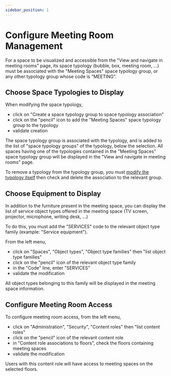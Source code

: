 ```yaml
---
sidebar_position: 1
---
```


# Configure Meeting Room Management

For a space to be visualized and accessible from the "View and navigate in meeting rooms" page, its space typology (bubble, box, meeting room, ...) must be associated with the "Meeting Spaces" space typology group, or any other typology group whose code is "MEETING".


## Choose Space Typologies to Display

When modifying the space typology,

-   click on "Create a space typology group to space typology association"
-   click on the "pencil" icon to add the "Meeting Spaces" space typology group to the typology
-   validate creation

The space typology group is associated with the typology, and is added to the list of "space typology groups" of the typology, below the selection.
All spaces having one of the typologies contained in the "Meeting Spaces" space typology group will be displayed in the "View and navigate in meeting rooms" page.

To remove a typology from the typology group, you must [modify the typology itself](/en/docs/tutorials/surfaces/room/roomtype.md#modify-a-space-typology) then check and delete the association to the relevant group.

## Choose Equipment to Display

In addition to the furniture present in the meeting space, you can display the list of service object types offered in the meeting space (TV screen, projector, microphone, writing desk, ...)

To do this, you must add the "SERVICES" code to the relevant object type family (example: "Service equipment").

From the left menu,

-   click on "Spaces", "Object types", "Object type families" then "list object type families"
-   click on the "pencil" icon of the relevant object type family
-   in the "Code" line, enter "SERVICES"
-   validate the modification

All object types belonging to this family will be displayed in the meeting space information.

## Configure Meeting Room Access

To configure meeting room access, from the left menu,

-   click on "Administration", "Security", "Content roles" then "list content roles"
-   click on the "pencil" icon of the relevant content role
-   in "Content role associations to floors", check the floors containing meeting spaces
-   validate the modification

Users with this content role will have access to meeting spaces on the selected floors.